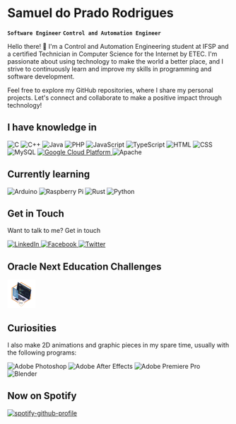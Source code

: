 # Samuel do Prado Rodrigues

**`Software Engineer`** **`Control and Automation Engineer`**

Hello there! 👋 I'm a Control and Automation Engineering student at IFSP and a certified Technician in Computer Science for the Internet by ETEC. I'm passionate about using technology to make the world a better place, and I strive to continuously learn and improve my skills in programming and software development.

Feel free to explore my GitHub repositories, where I share my personal projects. Let's connect and collaborate to make a positive impact through technology!

## I have knowledge in

<div>
  <img width="36px" src="https://cdn.jsdelivr.net/gh/devicons/devicon/icons/c/c-original.svg" title="C" />
  <img width="36px" src="https://cdn.jsdelivr.net/gh/devicons/devicon/icons/cplusplus/cplusplus-original.svg" title="C++" />
  <img width="36px" src="https://cdn.jsdelivr.net/gh/devicons/devicon/icons/java/java-original.svg" title="Java" />
  <img width="36px" src="https://cdn.jsdelivr.net/gh/devicons/devicon/icons/php/php-plain.svg" title="PHP" />
  <img width="36px" src="https://cdn.jsdelivr.net/gh/devicons/devicon/icons/javascript/javascript-original.svg" title="JavaScript" />
  <img width="36px" src="https://cdn.jsdelivr.net/gh/devicons/devicon/icons/typescript/typescript-original.svg" title="TypeScript" />
  <img width="36px" src="https://cdn.jsdelivr.net/gh/devicons/devicon/icons/html5/html5-original.svg" title="HTML" />
  <img width="36px" src="https://cdn.jsdelivr.net/gh/devicons/devicon/icons/css3/css3-original.svg" title="CSS" />
  <img width="36px" src="https://cdn.jsdelivr.net/gh/devicons/devicon/icons/mysql/mysql-original.svg" title="MySQL" />
  <a href="https://www.cloudskillsboost.google/public_profiles/a7c7053c-dbe2-4a75-82e5-472cf6519e54" />
    <img width="36px" src="https://cdn.jsdelivr.net/gh/devicons/devicon/icons/googlecloud/googlecloud-original.svg" title="Google Cloud Platform" />
  </a>
  <img width="36px" src="https://cdn.jsdelivr.net/gh/devicons/devicon/icons/apache/apache-original.svg" title="Apache" />
</div>

## Currently learning

<div>
  <img width="36px" src="https://cdn.jsdelivr.net/gh/devicons/devicon/icons/arduino/arduino-original.svg" title="Arduino" />
  <img width="36px" src="https://cdn.jsdelivr.net/gh/devicons/devicon/icons/raspberrypi/raspberrypi-original.svg" title="Raspberry Pi" />
  <img width="36px" src="https://cdn.jsdelivr.net/gh/devicons/devicon/icons/rust/rust-plain.svg" title="Rust" />
  <img width="36px" src="https://cdn.jsdelivr.net/gh/devicons/devicon/icons/python/python-original.svg" title="Python" />
</div>

## Get in Touch

Want to talk to me? Get in touch

<div>
  <a href="https://www.linkedin.com/in/samuel-do-prado-rodrigues/">
    <img width="36px" src="https://cdn.jsdelivr.net/gh/devicons/devicon/icons/linkedin/linkedin-original.svg" title="LinkedIn">
  </a>
  <a href="https://www.facebook.com/samuel.do.prado.rodrigues/">
    <img width="36px" src="https://cdn.jsdelivr.net/gh/devicons/devicon/icons/facebook/facebook-original.svg" title="Facebook">
  </a>
  <a href="https://twitter.com/samuel_do_prado">
    <img width="36px" src="https://cdn.jsdelivr.net/gh/devicons/devicon/icons/twitter/twitter-original.svg" title="Twitter">
  </a>
</div>

## Oracle Next Education Challenges

<div>
  <a href="https://assodepicche.github.io/challenge-oracle-one/">
    <img width="64px" src="./imgs/oracle-next-education-first-challenge.png" title="First Challenge">
  </a>
</div>

## Curiosities

I also make 2D animations and graphic pieces in my spare time, usually with the following programs:

<div>
  <img width="36px" src="https://cdn.jsdelivr.net/gh/devicons/devicon/icons/photoshop/photoshop-plain.svg" title="Adobe Photoshop">
  <img width="36px" src="https://cdn.jsdelivr.net/gh/devicons/devicon/icons/aftereffects/aftereffects-original.svg" title="Adobe After Effects">  
  <img width="36px" src="https://cdn.jsdelivr.net/gh/devicons/devicon/icons/premierepro/premierepro-original.svg" title="Adobe Premiere Pro">
  <img width="36px" src="https://cdn.jsdelivr.net/gh/devicons/devicon/icons/blender/blender-original.svg" title="Blender">
</div>

## Now on Spotify

[![spotify-github-profile](https://spotify-github-profile.vercel.app/api/view?uid=6flhz983p72i174tjdvshpnhs&cover_image=true&theme=natemoo-re&show_offline=true&background_color=121212&interchange=true&bar_color=53b14f&bar_color_cover=false)](https://spotify-github-profile.vercel.app/api/view?uid=6flhz983p72i174tjdvshpnhs&redirect=true)
